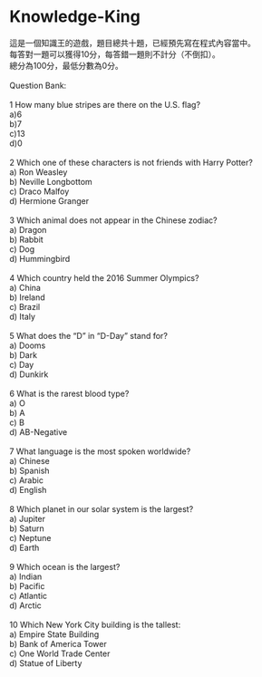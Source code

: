 # Knowledge-King

這是一個知識王的遊戲，題目總共十題，已經預先寫在程式內容當中。<br>
每答對一題可以獲得10分，每答錯一題則不計分（不倒扣）。<br>
總分為100分，最低分數為0分。<br>
<br>
Question Bank:<br>
<br>
1  How many blue stripes are there on the U.S. flag?<br>
a)6<br>
b)7<br>
c)13<br>
d)0<br>
<br>
2  Which one of these characters is not friends with Harry Potter?<br>
a) Ron Weasley <br>
b) Neville Longbottom<br>
c) Draco Malfoy<br>
d) Hermione Granger<br>
 <br>
3  Which animal does not appear in the Chinese zodiac?<br>
a) Dragon<br>
b) Rabbit<br>
c) Dog<br>
d) Hummingbird<br>
<br>
4  Which country held the 2016 Summer Olympics?<br>
a) China<br>
b) Ireland<br>
c) Brazil<br>
d) Italy<br>
<br>
5  What does the “D” in “D-Day” stand for?<br>
a) Dooms<br>
b) Dark<br>
c) Day<br>
d) Dunkirk<br>
 <br>
6  What is the rarest blood type?<br>
a) O<br>
b) A<br>
c) B<br>
d) AB-Negative<br>
<br>
7  What language is the most spoken worldwide?<br>
a) Chinese<br>
b) Spanish<br>
c) Arabic<br>
d) English<br>
 <br>
8  Which planet in our solar system is the largest?<br>
a) Jupiter<br>
b) Saturn<br>
c) Neptune<br>
d) Earth<br>
<br>
9  Which ocean is the largest?<br>
a) Indian<br>
b) Pacific<br>
c) Atlantic<br>
d) Arctic<br>
 <br>
10 Which New York City building is the tallest:<br>
a) Empire State Building<br>
b) Bank of America Tower<br>
c) One World Trade Center<br>
d) Statue of Liberty<br>

